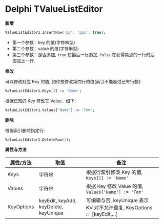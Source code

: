 # Delphi TValueListEditor

**新增**

```pascal
ValueListEditor1.InsertRow('pp', 'pp1', true);
```

* 第一个参数：key 的值(字符串型)
* 第二个参数：value 的值(字符串型)
* 第三个参数：是否追加, `true` 在最后一行追加, `false` 在获得焦点的一行的后面加上一行.

**修改**

可以修改对应 Key 的值, 如你想修改第四行的值(索引不能超过已有行数):

```pascal
ValueListEditor1.Keys[1] := 'Name';
```

根据已知的 Key 修改其 Value，如下:

```pascal
ValueListEditor1.Values['Name'] := 'Tom';
```

**删除**

根据索引删除指定行:

```pascal
ValueListEditor1.DeleteRow(1);
```

**属性与方法**

| 属性/方法 | 取值 | 备注
| - | - | - | 
| Keys | 字符串 | 根据行索引修改 Key 的值, `Keys[1] := 'Name'` 
| Values | 字符串 | 根据 Key 修改 Value 的值, `Values['Name'] := 'Tom'`
| KeyOptions | keyEdit, keyAdd, keyDelete, keyUnique | 可编辑与否, keyUnique 表示 KV 对不允许重复, KeyOptions := [keyEdit,...]
